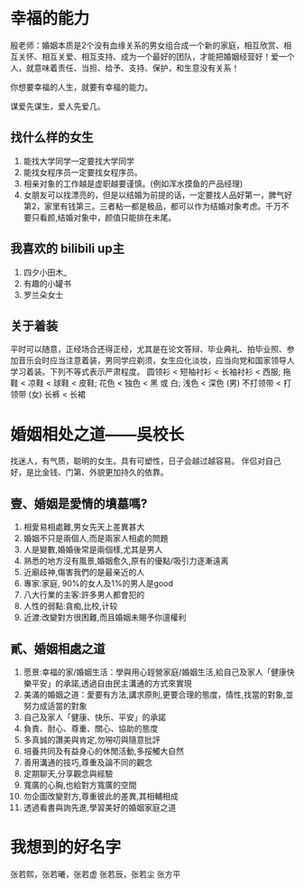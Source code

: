 # 幸福的能力
殷老师：婚姻本质是2个没有血缘关系的男女组合成一个新的家庭，相互欣赏、相互关怀、相互关爱、相互支持、成为一个最好的团队，才能把婚姻经营好！爱一个人，就意味着责任、当担、给予、支持、保护，和生意没有关系！

你想要幸福的人生，就要有幸福的能力。

谋爱先谋生，爱人先爱几。
## 找什么样的女生
1. 能找大学同学一定要找大学同学
2. 能找女程序员一定要找女程序员。
3. 相亲对象的工作越是虚职越要谨慎。(例如浑水摸鱼的产品经理)
4. 女朋友可以找漂亮的，但是以结婚为前提的话，一定要找人品好第一，脾气好第2，家里有钱第三。三者粘一都是极品，都可以作为结婚对象考虑。千万不要只看颜,结婚对象中，颜值只能排在未尾。

## 我喜欢的 bilibili up主
1. 四夕小田木_
2. 有趣的小罐书
3. 罗兰朵女士

## 关于着装
平时可以随意，正经场合还得正经，尤其是在论文答辩、毕业典礼、拍毕业照、参加音乐会时应当注意着装，男同学应剃须，女生应化淡妆，应当向党和国家领导人学习着装。下列不等式表示严肃程度。
圆领衫 < 短袖衬衫 < 长袖衬衫 < 西服; 
拖鞋 < 凉鞋 < 球鞋 < 皮鞋;
花色 < 独色 < 黑 或 白; 
 浅色 < 深色
(男) 不打领带 < 打领带
(女) 长裤 < 长裙
# 婚姻相处之道——吳校长
找迷人，有气质，聪明的女生。具有可塑性，日子会越过越容易。
伴侣对自己好，是比金钱、门第、外貌更加持久的依靠。
## 壹、婚姻是愛情的墳墓嗎?
1. 相愛易相處難,男女先天上差異甚大
2. 婚姻不只是兩個人,而是兩家人相處的問題
3. 人是變數,婚婚後常是兩個樣,尤其是男人
4. 熟悉的地方沒有風景,婚姻愈久,原有的優點/吸引力逐漸遠离
5. 近廟歧神,傷害我們的是最亲近的人
6. 專家:家庭, 90%的女人及1%的男人是good
7. 八大行業的主客:許多男人都會犯的
8. 人性的弱點:貪痴,比校,计较
9. 近渡:改變對方很困難,而且婚姻未賜予你邅權利
## 貳、婚姻相處之道
1. 愿景:幸福的家/婚姻生活：學與用心鋞營家庭/婚姻生活,給自己及家人「健康快樂平安」的承諾,透過自由民主溝通的方式來實現
2. 美滿的婚姻之道：愛要有方法,講求原則,更要合理的態度，情性,找當的對象,並努力成适當的對象
3. 自己及家人「健康、快乐、平安」的承諾
4.  負責、耐心、尊重、關心、協助的態度
5.  多真誠的讚美與肯定,勿嘮叨與隨意批評
6.  培養共同及有益身心的休閒活動,多挼觸大自然
7.  善用溝通的技巧,尊重及論不同的觀念
8.  定期聊天,分享觀念與經驗
9.  寬廣的心胸,也給對方寬廣的空間
10. 勿企圖改變對方,尊重彼此的差異,其相輔相成
11. 透過看書與詢先進,學習美好的婚姻家庭之道
# 我想到的好名字
张若熙，张若曦，张若虚
张若辰，张若尘
张方平